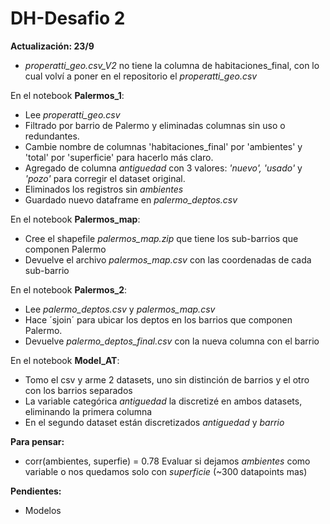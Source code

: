 # DH-Desafio 2

**Actualización:  23/9**

- *properatti_geo.csv_V2* no tiene la columna de habitaciones_final, con lo cual volví a poner en el repositorio el *properatti_geo.csv*  

En el notebook **Palermos_1**:

- Lee *properatti_geo.csv*
- Filtrado por barrio de Palermo y eliminadas columnas sin uso o redundantes.  
- Cambie nombre de columnas 'habitaciones_final' por 'ambientes' y 'total' por 'superficie' para hacerlo más claro.  
- Agregado de columna *antiguedad* con 3 valores: *'nuevo', 'usado'* y *'pozo'* para corregir el dataset original.  
- Eliminados los registros sin *ambientes*  
- Guardado nuevo dataframe en *palermo_deptos.csv*  

En el notebook **Palermos_map**:

- Cree el shapefile *palermos_map.zip* que tiene los sub-barrios que componen Palermo
- Devuelve el archivo *palermos_map.csv* con las coordenadas de cada sub-barrio

En el notebook **Palermos_2**:

- Lee *palermo_deptos.csv* y *palermos_map.csv*
- Hace ´sjoin´ para ubicar los deptos en los barrios que componen Palermo.
- Devuelve *palermo_deptos_final.csv* con la nueva columna con el barrio
 
En el notebook **Model_AT**:

- Tomo el csv y arme 2 datasets, uno sin distinción de barrios y el otro con los barrios separados  
- La variable categórica *antiguedad* la discretizé en ambos datasets, eliminando la primera columna  
- En el segundo dataset están discretizados *antiguedad* y *barrio*


**Para pensar:** 

- corr(ambientes, superfie) = 0.78  Evaluar si dejamos *ambientes* como variable o nos quedamos solo con *superficie* (~300 datapoints mas)


**Pendientes:**

- Modelos

